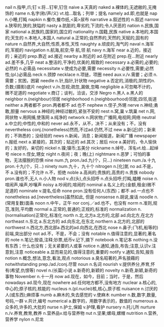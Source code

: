 nail	n.指甲,爪;钉 v.将…钉牢,钉住
naive	a.天真的
naked	a.裸体的,无遮敝的,无掩饰的
name	n.名字(称/声/义) vt.给…取名；列举；提名
namely	ad.即,也就是
nap	n.小睡,打盹
napkin	n.餐巾,餐巾纸,<英>尿布
narrative	a.叙述性的 n.叙述
narrow	a.狭窄的,狭的,狭隘的
nasty	a.肮脏的,卑劣的,下流的;令人厌恶的
nation	n.民族,国家
national	a.民族的,国家的,国立的
nationality	n.国籍,民族
native	a.本地的,本国的;天生的 n.本地人,本国人
natural	a.正常的;自然界的,天然的,天赋的,固有的
nature	n.自然界,大自然;性质,本性,天性
naughty	a.顽皮的,淘气的
naval	n.海军的,军舰的
navigation	n.航海,航空;导  航,领  航
navy	n.海军
near	a.近的，接近的；亲近的 prep.靠近 ad.接近
nearby	a.附近的 ad.在附近 prep.在…附近
nearly	ad.差不多,几乎
neat	a.整洁的,干净的,优美的,精致的
necessary	a.必需的,必要的;必然的 n.必需品
necessitate	v.使成为必要,需要
necessity	n.必要性,需要;必然性;(pl.)必需品
neck	n.颈脖
necklace	n.项链，项圈
need	aux.v./v.需要；必须 n.需要；贫困，困窘
needle	n.针,指针,针状物
negative	a.否定的,消极的,阴性的n.负数;(摄影)底片
neglect	v./n.忽视;疏忽,漏做,忽略
negligible	a.可忽略不计的，微不足道的
negotiate	v.商订；谈判，洽谈，交涉
Negro	n.黑人 a.黑人的
neighbor	n.(neighbour)邻居
neighborhood	n.(neighbourhood)邻居;四邻,街道
neither	a.两者都不 pron.两者都不 ad.也不
nephew	n.侄子,外甥
nerve	n.神经;勇敢,胆量
nervous	a.神经的;神经过敏的,紧张不安的
nest	n.窝,巢 v.筑巢
net	n.网,网状物 v.用网捕,使落网 a.纯净的
network	n.网状物;广播网,电视网;网络
neutral	a.中立的;中性的,中和的
never	ad.永不，从不，决不；从来没有；不，没有
nevertheless	conj.(nonetheless)然而,不过ad.仍然,不过
new	a.新(近)的；新来的；不熟悉的；没经验的
news	n.新闻，消息；新闻报道，新闻广播
newspaper	n.报纸
next	a.紧接的，其次的；贴近的 ad.其次；居后
nice	a.美好的，令人愉快的；友好的，亲切的
nickel	n.镍;镍币;五美分
nickname	n.绰号，浑名vt.给…起绰号
niece	n.侄女,甥女
night	n.夜间；夜；晚(上)
nightmare	n.恶梦；可怕的事物，无法摆脱的恐惧
nine	num.九 pron./ad.九(个，只...)
nineteen	num./a.十九 pron.十九(个，只...)
ninety	num.九十，九十个
nitrogen	n.[化]氮
no	ad.不是，不 a.没有的；不允许 n.不，拒绝
noble	a.高尚的;贵族的,高贵的 n.贵族
nobody	pron.谁也不,无人 n.小人物
nod	v.点(头),点头招呼 n.点头招呼;打盹,瞌睡
noise	n.喧闹声,噪声,吵嚷声
noisy	a.吵闹的,喧闹的
nominal	a.名义上的;(金额,租金)微不足道的
nominate	v.提名,任命
none	pron.没有任何人(东西)；都不 ad.一点也不
nonetheless	ad.[nevertheless]虽然如此, 但是
nonsense	n.胡说,废话
noodle	n.(常用复数)面条
noon	n.中午，正午
nor	conj.／ad.也不，也没有
norm	n.准则,规范,准则,平均数
normal	a.正常的,普通的;正规的,标准的
normalization	n.(normalisation)正常化,标准化
north	n.北,北方a.北方的,北部 ad.向北方,在北方
northeast	n.东北 a.东北方的 ad.向东北,在东北
northern	a.北方的,北部的
northwest	n.西北方,西北部a.西北的ad.向西北,在西北
nose	n.鼻子;(飞机,船等的)前端,突出部分
not	ad.不，不是，不会；没有
notable	n.值得注意的,显著的,著名的
note	n.笔记;按语,注释;钞票,纸币v.记下,摘下
notebook	n.笔记本
nothing	n.没有东西；什么也没有；无关紧要的人或事
notice	n.通知,通告,布告;注意,认识v.注意到,注意
noticeable	a.显而易见的,值得注意的,重要的
notify	v.通知,告知,报告
notion	n.概念,想法,意念,看法,观点
notorious	a.臭名昭著的,声名狼藉的
notwithstanding	prep./ad./conj.尽管
noun	n.名词
nourish	v.提供养分,养育,怀有(希望,仇恨等)
novel	n.(长篇)小说 a.新奇的,新颖的
novelty	n.新奇,新颖,新奇的事物
November	n.十一月
now	ad.现在，如今，目前；当时，于是，然后
nowadays	ad.现今,现在
nowhere	ad.任何地方都不,没有地方
nuclear	a.核心的,中心的;原子核的,核能的
nucleus	n.(pl.nuclei)核,核心,原子核
nuisance	n.讨厌的人(或东西);麻烦事
numb	a.麻木的,失去感觉的 v.使麻木
number	n.数,数字,数量,号码,一群 v.共计,编号
numerical	a.数字的，用数字表示的，数值的
numerous	a.众多的,许多的,大批的
nurse	n.护士,保姆 v.护理,看护
nursery	n.托儿所
nurture	n./v.养育,教育,教养 n.营养品v.给与营养物
nut	n.坚果;螺母,螺帽
nutrition	n.营养,营养学
nylon	n.尼龙

